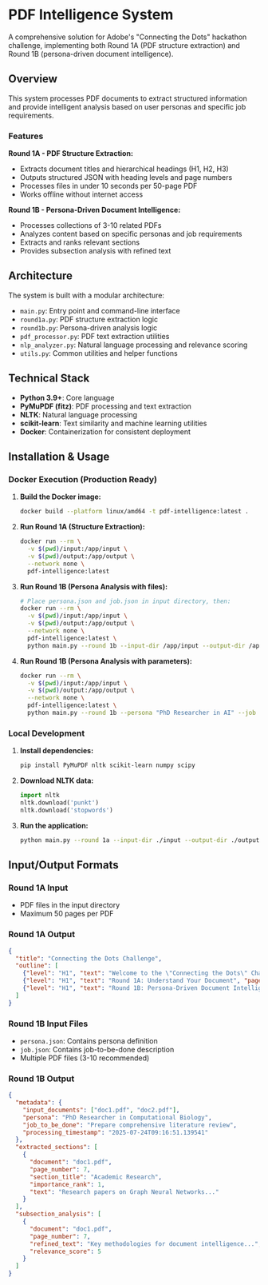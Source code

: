 # PDF Intelligence System

A comprehensive solution for Adobe's "Connecting the Dots" hackathon challenge, implementing both Round 1A (PDF structure extraction) and Round 1B (persona-driven document intelligence).

## Overview

This system processes PDF documents to extract structured information and provide intelligent analysis based on user personas and specific job requirements.

### Features

**Round 1A - PDF Structure Extraction:**
- Extracts document titles and hierarchical headings (H1, H2, H3)
- Outputs structured JSON with heading levels and page numbers
- Processes files in under 10 seconds per 50-page PDF
- Works offline without internet access

**Round 1B - Persona-Driven Document Intelligence:**
- Processes collections of 3-10 related PDFs
- Analyzes content based on specific personas and job requirements
- Extracts and ranks relevant sections
- Provides subsection analysis with refined text

## Architecture

The system is built with a modular architecture:

- `main.py`: Entry point and command-line interface
- `round1a.py`: PDF structure extraction logic
- `round1b.py`: Persona-driven analysis logic
- `pdf_processor.py`: PDF text extraction utilities
- `nlp_analyzer.py`: Natural language processing and relevance scoring
- `utils.py`: Common utilities and helper functions

## Technical Stack

- **Python 3.9+**: Core language
- **PyMuPDF (fitz)**: PDF processing and text extraction
- **NLTK**: Natural language processing
- **scikit-learn**: Text similarity and machine learning utilities
- **Docker**: Containerization for consistent deployment

## Installation & Usage

### Docker Execution (Production Ready)

1. **Build the Docker image:**
   ```bash
   docker build --platform linux/amd64 -t pdf-intelligence:latest .
   ```

2. **Run Round 1A (Structure Extraction):**
   ```bash
   docker run --rm \
     -v $(pwd)/input:/app/input \
     -v $(pwd)/output:/app/output \
     --network none \
     pdf-intelligence:latest
   ```

3. **Run Round 1B (Persona Analysis with files):**
   ```bash
   # Place persona.json and job.json in input directory, then:
   docker run --rm \
     -v $(pwd)/input:/app/input \
     -v $(pwd)/output:/app/output \
     --network none \
     pdf-intelligence:latest \
     python main.py --round 1b --input-dir /app/input --output-dir /app/output
   ```

4. **Run Round 1B (Persona Analysis with parameters):**
   ```bash
   docker run --rm \
     -v $(pwd)/input:/app/input \
     -v $(pwd)/output:/app/output \
     --network none \
     pdf-intelligence:latest \
     python main.py --round 1b --persona "PhD Researcher in AI" --job "Literature review on neural networks"
   ```

### Local Development

1. **Install dependencies:**
   ```bash
   pip install PyMuPDF nltk scikit-learn numpy scipy
   ```

2. **Download NLTK data:**
   ```python
   import nltk
   nltk.download('punkt')
   nltk.download('stopwords')
   ```

3. **Run the application:**
   ```bash
   python main.py --round 1a --input-dir ./input --output-dir ./output
   ```

## Input/Output Formats

### Round 1A Input
- PDF files in the input directory
- Maximum 50 pages per PDF

### Round 1A Output
```json
{
  "title": "Connecting the Dots Challenge",
  "outline": [
    {"level": "H1", "text": "Welcome to the \"Connecting the Dots\" Challenge", "page": 2},
    {"level": "H1", "text": "Round 1A: Understand Your Document", "page": 3},
    {"level": "H1", "text": "Round 1B: Persona-Driven Document Intelligence", "page": 7}
  ]
}
```

### Round 1B Input Files
- `persona.json`: Contains persona definition
- `job.json`: Contains job-to-be-done description
- Multiple PDF files (3-10 recommended)

### Round 1B Output
```json
{
  "metadata": {
    "input_documents": ["doc1.pdf", "doc2.pdf"],
    "persona": "PhD Researcher in Computational Biology",
    "job_to_be_done": "Prepare comprehensive literature review",
    "processing_timestamp": "2025-07-24T09:16:51.139541"
  },
  "extracted_sections": [
    {
      "document": "doc1.pdf",
      "page_number": 7,
      "section_title": "Academic Research",
      "importance_rank": 1,
      "text": "Research papers on Graph Neural Networks..."
    }
  ],
  "subsection_analysis": [
    {
      "document": "doc1.pdf", 
      "page_number": 7,
      "refined_text": "Key methodologies for document intelligence...",
      "relevance_score": 5
    }
  ]
}
